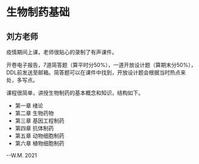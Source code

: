 # 生物制药基础

## 刘方老师

疫情期间上课，老师很贴心的录制了有声课件。

开卷电子报告，7道简答题（算平时分50%），一道开放设计题（算期末分50%），DDL前发送至邮箱。简答题可以在课件中找到，开放设计题会根据当时热点来处，多写点。

课程很简单，讲授生物制药的基本概念和知识，结构如下。

+ 第一章 绪论
+ 第二章 生物药物
+ 第三章 基因工程制药
+ 第四章 抗体制药
+ 第五章 动物细胞制药
+ 第六章 植物细胞制药

--W.M. 2021